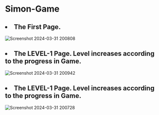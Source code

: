 # Simon-Game
<h2><li>The First Page.</li></h2>

![Screenshot 2024-03-31 200808](https://github.com/sonu2k1/Simon-Game/assets/160756068/184fe3b8-572b-45e6-82d2-4a04ab2cd1ae)

<h2><li>
  The LEVEL-1 Page. Level increases according to the progress in Game.</li></h2>

![Screenshot 2024-03-31 200942](https://github.com/sonu2k1/Simon-Game/assets/160756068/5c00d29d-48d9-4579-b72b-321651dd6947)

<h2><li>The LEVEL-1 Page. Level increases according to the progress in Game.</li></h2>

![Screenshot 2024-03-31 200728](https://github.com/sonu2k1/Simon-Game/assets/160756068/78ffa547-2b96-4ea6-9443-33df6a03d492)
